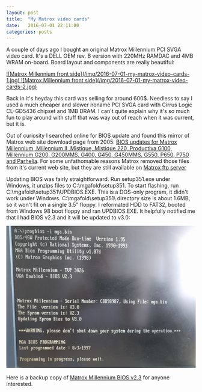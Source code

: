```yaml
---
layout: post
title:  "My Matrox video cards"
date:   2016-07-01 22:11:00
categories: posts
---
```


A couple of days ago I bought an original Matrox Millennium PCI SVGA video card.
It's a DELL OEM rev. B version with 220MHz RAMDAC and 4MB WRAM on-board.
Board layout and components are really beautiful:

<a href="/img/2016-07-01-my-matrox-video-cards-1-full.jpg">
![Matrox Millennium front side](/img/2016-07-01-my-matrox-video-cards-1.jpg)
</a>

<a href="/img/2016-07-01-my-matrox-video-cards-2-full.jpg">
![Matrox Millennium front side](/img/2016-07-01-my-matrox-video-cards-2.jpg)
</a>

Back in it's heyday this card was selling for around 600$.
Needless to say I used a much cheaper and slower noname PCI SVGA card with Cirrus Logic CL-GD5436 chipset and 1MB DRAM.
I can't quite explain why it's so much fun to play around with stuff that was way out of reach when it was current, but it is.

Out of curiosity I searched online for BIOS update and found this mirror of Matrox web site download page from 2005:
[BIOS updates for Matrox Millennium, Millennium II, Mistique, Mistique 220, Productiva G100, Millennium G200, G200MMS, G400, G450, G450MMS, G550, P650, P750 and Parhelia](http://video.rom.by/matrox/recovery/html/home2.htm).
For some unfathomable reasons Matrox removed those files from it's current web site, but they are still available on [Matrox ftp server](ftp://ftp.matrox.com/pub/mga/bios/)

Updating BIOS was fairly straightforward.
Run setup351.exe under Windows, it unzips files to C:\mgafold\setup351\.
To start flashing, run C:\mgafold\setup351\UPDBIOS.EXE.
This is a DOS-only program, it didn't work under Windows.
C:\mgafold\setup351\ directory size is about 1.6MB, so it won't fit on a single 3.5" floppy.
I reformated HDD to FAT32, booted from Windows 98 boot floppy and ran UPDBIOS.EXE.
It helpfully notified me that I had BIOS v2.3 and it will be updated to v3.0:

![Matrox Millennium BIOS update](/img/2016-07-01-my-matrox-video-cards-3.jpg)

Here is a backup copy of [Matrox Millennium BIOS v2.3](/files/2016-07-01-my-matrox-video-cards-matrox-millennium-bios-v2.3.zip) for anyone interested.

